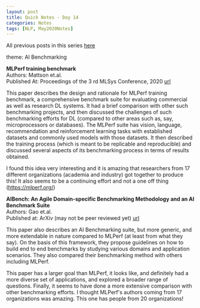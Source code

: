 ```yaml
---
layout: post
title: Quick Notes - Day 14
categories: Notes
tags: [NLP, May2020Notes]
---
```

All previous posts in this series [here](https://nishkalavallabhi.github.io/Tags/#may2020notes)  


theme: AI Benchmarking

**MLPerf training benchmark**  
Authors: Mattson et.al.  
Published At:  Proceedings of the 3 rd MLSys Conference, 2020 [url](https://arxiv.org/pdf/1910.01500.pdf)  

This paper describes the design and rationale for MLPerf training benchmark, a comprehensive benchmark suite for evaluating commercial as well as research DL systems. It had a brief comparison with other such benchmarking projects, and then discussed the challenges of such benchmarking efforts for DL (compared to other areas such as, say, microprocessors or databases). The MLPerf suite has vision, language, recommendation and reinforcement learning tasks with established datasets and commonly used models with those datasets. It then described the training process (which is meant to be replicable and reproducible) and discussed several aspects of its benchmarking process in terms of results obtained.

I found this idea very interesting and it is amazing that researchers from 17 different organizations (academia and industry) got together to produce this! It also seems to be a continuing effort and not a one off thing (https://mlperf.org/) 


**AIBench: An Agile Domain-specific Benchmarking Methodology and an AI Benchmark Suite**  
Authors: Gao et.al.  
Published at: ArXiv (may not be peer reviewed yet) [url](https://arxiv.org/abs/2002.07162)  

This paper also describes an AI Benchmarking suite, but more generic, and more extendable in nature compared to MLPerf (at least from what they say). On the basis of this framework, they propose guidelines on how to build end to end benchmarks by studying various domains and application scenarios. They also compared their benchmarking method with others including MLPerf. 

This paper has a larger goal than MLPerf, it looks like, and definitely had a more diverse set of applications, and explored a broader range of questions. Finally, it seems to have done a more extensive comparison with other benchmarking efforts. I thought MLPerf's authors coming from 17 organizations was amazing. This one has people from 20 organizations!  
